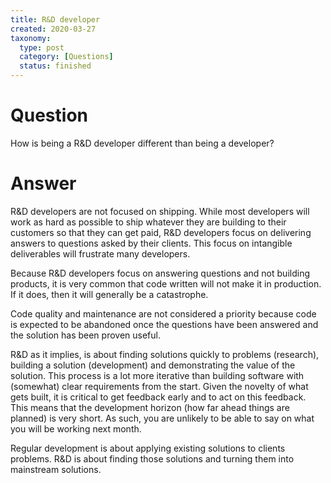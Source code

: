 ```yaml
---
title: R&D developer
created: 2020-03-27
taxonomy:
  type: post
  category: [Questions]
  status: finished
---
```


# Question
How is being a R&D developer different than being a developer?

# Answer
R&D developers are not focused on shipping. While most developers will work as hard as possible to ship whatever they are building to their customers so that they can get paid, R&D developers focus on delivering answers to questions asked by their clients. This focus on intangible deliverables will frustrate many developers.

Because R&D developers focus on answering questions and not building products, it is very common that code written will not make it in production. If it does, then it will generally be a catastrophe.

Code quality and maintenance are not considered a priority because code is expected to be abandoned once the questions have been answered and the solution has been proven useful.

R&D as it implies, is about finding solutions quickly to problems (research), building a solution (development) and demonstrating the value of the solution. This process is a lot more iterative than building software with (somewhat) clear requirements from the start. Given the novelty of what gets built, it is critical to get feedback early and to act on this feedback. This means that the development horizon (how far ahead things are planned) is very short. As such, you are unlikely to be able to say on what you will be working next month.

Regular development is about applying existing solutions to clients problems. R&D is about finding those solutions and turning them into mainstream solutions.
